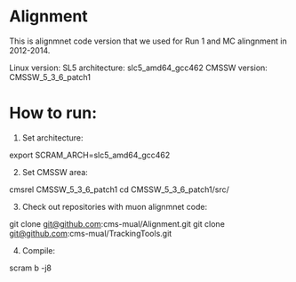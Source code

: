 # Alignment

This is alignmnet code version that we used for Run 1 and MC alingnment in 2012-2014.

Linux version: SL5
architecture:  slc5_amd64_gcc462
CMSSW version: CMSSW_5_3_6_patch1

# How to run:

1. Set architecture:

export SCRAM_ARCH=slc5_amd64_gcc462

2. Set CMSSW area:

cmsrel CMSSW_5_3_6_patch1
cd CMSSW_5_3_6_patch1/src/

3. Check out repositories with muon alignmnet code:

git clone git@github.com:cms-mual/Alignment.git
git clone git@github.com:cms-mual/TrackingTools.git

4. Compile:

scram b -j8
